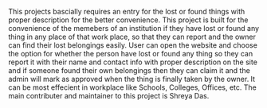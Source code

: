 This projects bascially requires an entry for the lost or found things with proper description for the better convenience. 
This project is built for the convenience of the memebers of an institution if they have lost or found any thing in any place of that work place, so that they can report and the owner can find their lost belongings easily.
 User can open the website and choose the option for whether the person have lost or found any thing so they can report it with their name and contact info with proper description on the site and if someone found their own belongings then they can claim it and the admin will mark as approved when the thing is finally taken by the owner.
 It can be most effecient in workplace like Schools, Colleges, Offices, etc. 
 The main contributer and maintainer to this project is Shreya Das.
